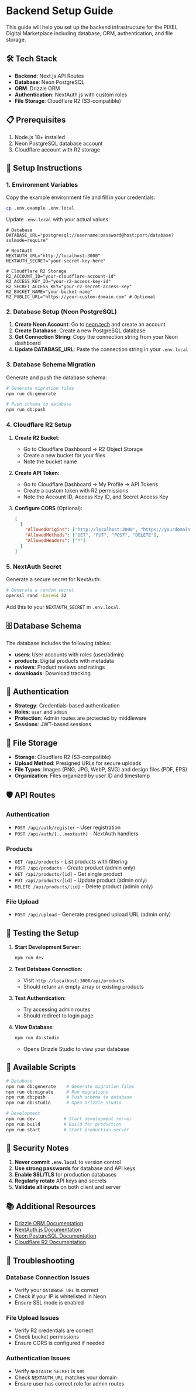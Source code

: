 # Backend Setup Guide

This guide will help you set up the backend infrastructure for the PIXEL Digital Marketplace including database, ORM, authentication, and file storage.

## 🛠️ Tech Stack

- **Backend**: Next.js API Routes
- **Database**: Neon PostgreSQL
- **ORM**: Drizzle ORM
- **Authentication**: NextAuth.js with custom roles
- **File Storage**: Cloudflare R2 (S3-compatible)

## 📋 Prerequisites

1. Node.js 18+ installed
2. Neon PostgreSQL database account
3. Cloudflare account with R2 storage

## 🚀 Setup Instructions

### 1. Environment Variables

Copy the example environment file and fill in your credentials:

```bash
cp .env.example .env.local
```

Update `.env.local` with your actual values:

```env
# Database
DATABASE_URL="postgresql://username:password@host:port/database?sslmode=require"

# NextAuth
NEXTAUTH_URL="http://localhost:3000"
NEXTAUTH_SECRET="your-secret-key-here"

# Cloudflare R2 Storage
R2_ACCOUNT_ID="your-cloudflare-account-id"
R2_ACCESS_KEY_ID="your-r2-access-key-id"
R2_SECRET_ACCESS_KEY="your-r2-secret-access-key"
R2_BUCKET_NAME="your-bucket-name"
R2_PUBLIC_URL="https://your-custom-domain.com" # Optional
```

### 2. Database Setup (Neon PostgreSQL)

1. **Create Neon Account**: Go to [neon.tech](https://neon.tech) and create an account
2. **Create Database**: Create a new PostgreSQL database
3. **Get Connection String**: Copy the connection string from your Neon dashboard
4. **Update DATABASE_URL**: Paste the connection string in your `.env.local`

### 3. Database Schema Migration

Generate and push the database schema:

```bash
# Generate migration files
npm run db:generate

# Push schema to database
npm run db:push
```

### 4. Cloudflare R2 Setup

1. **Create R2 Bucket**:
   - Go to Cloudflare Dashboard → R2 Object Storage
   - Create a new bucket for your files
   - Note the bucket name

2. **Create API Token**:
   - Go to Cloudflare Dashboard → My Profile → API Tokens
   - Create a custom token with R2 permissions
   - Note the Account ID, Access Key ID, and Secret Access Key

3. **Configure CORS** (Optional):
   ```json
   [
     {
       "AllowedOrigins": ["http://localhost:3000", "https://yourdomain.com"],
       "AllowedMethods": ["GET", "PUT", "POST", "DELETE"],
       "AllowedHeaders": ["*"]
     }
   ]
   ```

### 5. NextAuth Secret

Generate a secure secret for NextAuth:

```bash
# Generate a random secret
openssl rand -base64 32
```

Add this to your `NEXTAUTH_SECRET` in `.env.local`.

## 🗄️ Database Schema

The database includes the following tables:

- **users**: User accounts with roles (user/admin)
- **products**: Digital products with metadata
- **reviews**: Product reviews and ratings
- **downloads**: Download tracking

## 🔐 Authentication

- **Strategy**: Credentials-based authentication
- **Roles**: `user` and `admin`
- **Protection**: Admin routes are protected by middleware
- **Sessions**: JWT-based sessions

## 📁 File Storage

- **Storage**: Cloudflare R2 (S3-compatible)
- **Upload Method**: Presigned URLs for secure uploads
- **File Types**: Images (PNG, JPG, WebP, SVG) and design files (PDF, EPS)
- **Organization**: Files organized by user ID and timestamp

## 🛡️ API Routes

### Authentication
- `POST /api/auth/register` - User registration
- `POST /api/auth/[...nextauth]` - NextAuth handlers

### Products
- `GET /api/products` - List products with filtering
- `POST /api/products` - Create product (admin only)
- `GET /api/products/[id]` - Get single product
- `PUT /api/products/[id]` - Update product (admin only)
- `DELETE /api/products/[id]` - Delete product (admin only)

### File Upload
- `POST /api/upload` - Generate presigned upload URL (admin only)

## 🧪 Testing the Setup

1. **Start Development Server**:
   ```bash
   npm run dev
   ```

2. **Test Database Connection**:
   - Visit `http://localhost:3000/api/products`
   - Should return an empty array or existing products

3. **Test Authentication**:
   - Try accessing admin routes
   - Should redirect to login page

4. **View Database**:
   ```bash
   npm run db:studio
   ```
   - Opens Drizzle Studio to view your database

## 🔧 Available Scripts

```bash
# Database
npm run db:generate    # Generate migration files
npm run db:migrate     # Run migrations
npm run db:push        # Push schema to database
npm run db:studio      # Open Drizzle Studio

# Development
npm run dev           # Start development server
npm run build         # Build for production
npm run start         # Start production server
```

## 🚨 Security Notes

1. **Never commit `.env.local`** to version control
2. **Use strong passwords** for database and API keys
3. **Enable SSL/TLS** for production databases
4. **Regularly rotate** API keys and secrets
5. **Validate all inputs** on both client and server

## 📚 Additional Resources

- [Drizzle ORM Documentation](https://orm.drizzle.team/)
- [NextAuth.js Documentation](https://next-auth.js.org/)
- [Neon PostgreSQL Documentation](https://neon.tech/docs)
- [Cloudflare R2 Documentation](https://developers.cloudflare.com/r2/)

## 🐛 Troubleshooting

### Database Connection Issues
- Verify your `DATABASE_URL` is correct
- Check if your IP is whitelisted in Neon
- Ensure SSL mode is enabled

### File Upload Issues
- Verify R2 credentials are correct
- Check bucket permissions
- Ensure CORS is configured if needed

### Authentication Issues
- Verify `NEXTAUTH_SECRET` is set
- Check `NEXTAUTH_URL` matches your domain
- Ensure user has correct role for admin routes